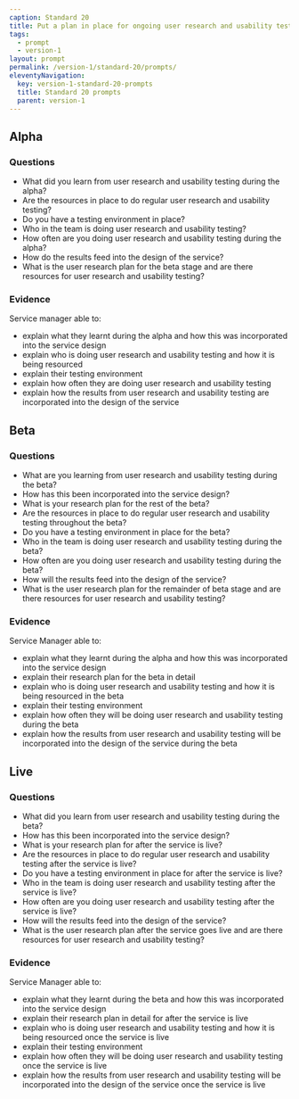 ```yaml
---
caption: Standard 20
title: Put a plan in place for ongoing user research and usability testing to continuously seek feedback from users.
tags:
  - prompt
  - version-1
layout: prompt
permalink: /version-1/standard-20/prompts/
eleventyNavigation:
  key: version-1-standard-20-prompts
  title: Standard 20 prompts
  parent: version-1
---
```


## Alpha

### Questions

- What did you learn from user research and usability testing during the alpha?
- Are the resources in place to do regular user research and usability testing?
- Do you have a testing environment in place?
- Who in the team is doing user research and usability testing?
- How often are you doing user research and usability testing during the alpha?
- How do the results feed into the design of the service?
- What is the user research plan for the beta stage and are there resources for user research and usability testing?

### Evidence

Service manager able to:

- explain what they learnt during the alpha and how this was incorporated into the service design
- explain who is doing user research and usability testing and how it is being resourced
- explain their testing environment
- explain how often they are doing user research and usability testing
- explain how the results from user research and usability testing are incorporated into the design of the service

## Beta

### Questions

- What are you learning from user research and usability testing during the beta?
- How has this been incorporated into the service design?
- What is your research plan for the rest of the beta?
- Are the resources in place to do regular user research and usability testing throughout the beta?
- Do you have a testing environment in place for the beta?
- Who in the team is doing user research and usability testing during the beta?
- How often are you doing user research and usability testing during the beta?
- How will the results feed into the design of the service?
- What is the user research plan for the remainder of beta stage and are there resources for user research and usability testing?

### Evidence

Service Manager able to:

- explain what they learnt during the alpha and how this was incorporated into the service design
- explain their research plan for the beta in detail
- explain who is doing user research and usability testing and how it is being resourced in the beta
- explain their testing environment
- explain how often they will be doing user research and usability testing during the beta
- explain how the results from user research and usability testing will be incorporated into the design of the service during the beta

## Live

### Questions

- What did you learn from user research and usability testing during the beta?
- How has this been incorporated into the service design?
- What is your research plan for after the service is live?
- Are the resources in place to do regular user research and usability testing after the service is live?
- Do you have a testing environment in place for after the service is live?
- Who in the team is doing user research and usability testing after the service is live?
- How often are you doing user research and usability testing after the service is live?
- How will the results feed into the design of the service?
- What is the user research plan after the service goes live and are there resources for user research and usability testing?

### Evidence

Service Manager able to:

- explain what they learnt during the beta and how this was incorporated into the service design
- explain their research plan in detail for after the service is live
- explain who is doing user research and usability testing and how it is being resourced once the service is live
- explain their testing environment
- explain how often they will be doing user research and usability testing once the service is live
- explain how the results from user research and usability testing will be incorporated into the design of the service once the service is live
